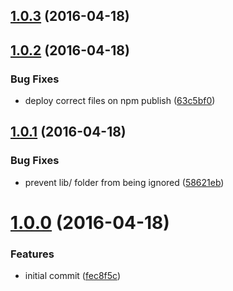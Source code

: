 <a name="1.0.3"></a>
## [1.0.3](https://github.com/DSchau/remove-array-item/compare/1.0.2...1.0.3) (2016-04-18)




<a name="1.0.2"></a>
## [1.0.2](https://github.com/DSchau/remove-array-item/compare/1.0.1...1.0.2) (2016-04-18)


### Bug Fixes

* deploy correct files on npm publish ([63c5bf0](https://github.com/DSchau/remove-array-item/commit/63c5bf0))



<a name="1.0.1"></a>
## [1.0.1](https://github.com/DSchau/remove-array-item/compare/1.0.0...1.0.1) (2016-04-18)


### Bug Fixes

* prevent lib/ folder from being ignored ([58621eb](https://github.com/DSchau/remove-array-item/commit/58621eb))



<a name="1.0.0"></a>
# [1.0.0](https://github.com/DSchau/remove-array-item/compare/fec8f5c...1.0.0) (2016-04-18)


### Features

* initial commit ([fec8f5c](https://github.com/DSchau/remove-array-item/commit/fec8f5c))



